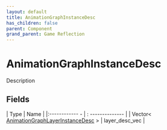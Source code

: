 ```yaml
---
layout: default
title: AnimationGraphInstanceDesc
has_children: false
parent: Component
grand_parent: Game Reflection
---
```

# AnimationGraphInstanceDesc
Description 

## Fields
| Type | Name |
|:------------ - | : -------------- |
| Vector< [AnimationGraphLayerInstanceDesc](game-reflection/components/animation_graph_layer_instance_desc.md) > | layer_desc_vec |
